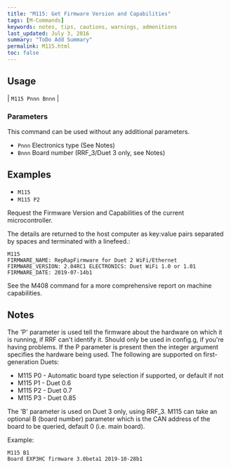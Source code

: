 ```yaml
---
title: "M115: Get Firmware Version and Capabilities" 
tags: [M-Commands]
keywords: notes, tips, cautions, warnings, admonitions
last_updated: July 3, 2016
summary: "ToDo Add Summary"
permalink: M115.html
toc: false
---
```



## Usage ##

| `M115 Pnnn Bnnn` |


### Parameters ###

This command can be used without any additional parameters.
+ `Pnnn` Electronics type (See Notes)
+ `Bnnn` Board number (RRF_3/Duet 3 only, see Notes)

## Examples ##

+ `M115`
+ `M115 P2`

Request the Firmware Version and Capabilities of the current microcontroller.

The details are returned to the host computer as key:value pairs separated by spaces and terminated with a linefeed.:

```
M115
FIRMWARE_NAME: RepRapFirmware for Duet 2 WiFi/Ethernet FIRMWARE_VERSION: 2.04RC1 ELECTRONICS: Duet WiFi 1.0 or 1.01 FIRMWARE_DATE: 2019-07-14b1
```

See the M408 command for a more comprehensive report on machine capabilities.

## Notes ##

The 'P' parameter is used tell the firmware about the hardware on which it is running, if RRF can't identify it. Should only be used in config.g, if you're having problems. If the P parameter is present then the integer argument specifies the hardware being used. The following are supported on first-generation Duets:

+ M115 P0 - Automatic board type selection if supported, or default if not
+ M115 P1 - Duet 0.6
+ M115 P2 - Duet 0.7
+ M115 P3 - Duet 0.85

The 'B' parameter is used on Duet 3 only, using RRF_3. M115 can take an optional B (board number) parameter which is the CAN address of the board to be queried, default 0 (i.e. main board). 

Example:

```
M115 B1
Board EXP3HC firmware 3.0beta1 2019-10-28b1
```
